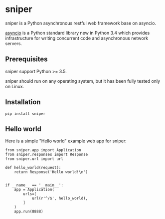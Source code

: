 # sniper

sniper is a Python asynchronous restful web framework base on asyncio.

[asyncio][] is a Python standard library new in Python 3.4 which provides infrastructure for writing concurrent code and asynchronous network servers.

## Prerequisites

sniper support Python >= 3.5.

sniper should run on any operating system, but it has been fully tested only on Linux.

## Installation

    pip install sniper

## Hello world

Here is a simple "Hello world" example web app for sniper:

    from sniper.app import Application
    from sniper.responses import Response
    from sniper.url import url

    def hello_world(request):
        return Response('Hello world!\n')


    if __name__ == '__main__':
        app = Application(
            urls=[
                url(r'^/$', hello_world),
            ]
        )
        app.run(8888)

[asyncio]: https://docs.python.org/3/library/asyncio.html "Python asyncio library"

